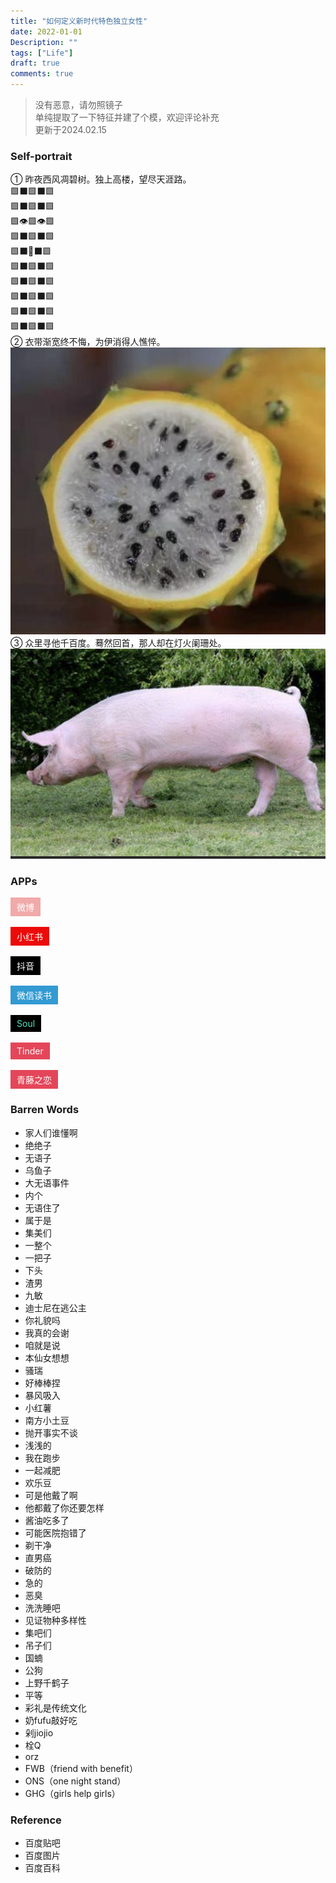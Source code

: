 ```yaml
---
title: "如何定义新时代特色独立女性"
date: 2022-01-01
Description: ""
tags: ["Life"]
draft: true
comments: true
---
```

> 没有恶意，请勿照镜子<br>
单纯提取了一下特征并建了个模，欢迎评论补充<br>
更新于2024.02.15

### Self-portrait
① 昨夜西风凋碧树。独上高楼，望尽天涯路。<br>
🟩⬛🟩⬛🟩<br>
🟩⬛🟩⬛🟩<br>
🟩👁️🟩👁️🟩<br>
🟩⬛🟩⬛🟩<br>
🟩⬛👄⬛🟩<br>
🟩⬛🟩⬛🟩<br>
🟩⬛🟩⬛🟩<br>
🟩⬛🟩⬛🟩<br>
🟩⬛🟩⬛🟩<br>
🟩⬛🟩⬛🟩<br>
② 衣带渐宽终不悔，为伊消得人憔悴。<br>
![1](images/黄皮火龙果.png "黄皮白心火龙果")
③ 众里寻他千百度。蓦然回首，那人却在灯火阑珊处。<br>
![1](images/正宗大肥猪.png "正宗大肥猪")
### APPs
<a href="https://www.cvzoo.cn/" target="_blank" style="display: inline-block; background-color: #f1a9a9; padding: 5px 10px; color: white; text-decoration: none;">微博</a>
<br>
<br>
<a href="https://www.cvzoo.cn/" target="_blank" style="display: inline-block; background-color: #ec0a0a; padding: 5px 10px; color: white; text-decoration: none;">小红书</a>
<br>
<br>
<a href="https://www.cvzoo.cn/" target="_blank" style="display: inline-block; background-color: #000000; padding: 5px 10px; color: white; text-decoration: none;">抖音</a>
<br>
<br>
<a href="https://www.cvzoo.cn/" target="_blank" style="display: inline-block; background-color: #339AD2; padding: 5px 10px; color: white; text-decoration: none;">微信读书</a>
<br>
<br>
<a href="https://www.cvzoo.cn/" target="_blank" style="display: inline-block; background-color: #000000; padding: 5px 10px; color: #50E3C2; text-decoration: none;">Soul</a>
<br>
<br>
<a href="https://www.cvzoo.cn/" target="_blank" style="display: inline-block; background-color: #E44659; padding: 5px 10px; color: white; text-decoration: none;">Tinder</a>
<br>
<br>
<a href="https://www.cvzoo.cn/" target="_blank" style="display: inline-block; background-color: #E44659; padding: 5px 10px; color: white; text-decoration: none;">青藤之恋</a>

### Barren Words
- 家人们谁懂啊
- 绝绝子
- 无语子
- 乌鱼子
- 大无语事件
- 内个
- 无语住了
- 属于是
- 集美们
- 一整个
- 一把子
- 下头
- 渣男
- 九敏
- 迪士尼在逃公主
- 你礼貌吗
- 我真的会谢
- 咱就是说
- 本仙女想想
- 骚瑞
- 好棒棒捏
- 暴风吸入
- 小红薯
- 南方小土豆
- 抛开事实不谈
- 浅浅的
- 我在跑步
- 一起减肥
- 欢乐豆
- 可是他戴了啊
- 他都戴了你还要怎样
- 酱油吃多了
- 可能医院抱错了
- 剃干净
- 直男癌
- 破防的
- 急的
- 恶臭
- 洗洗睡吧
- 见证物种多样性
- 集吧们
- 吊子们
- 国蝻
- 公狗
- 上野千鹤子
- 平等
- 彩礼是传统文化
- 奶fufu敲好吃
- 剁jiojio
- 栓Q
- orz
- FWB（friend with benefit）
- ONS（one night stand）
- GHG（girls help girls）

### Reference
- 百度贴吧
- 百度图片
- 百度百科







